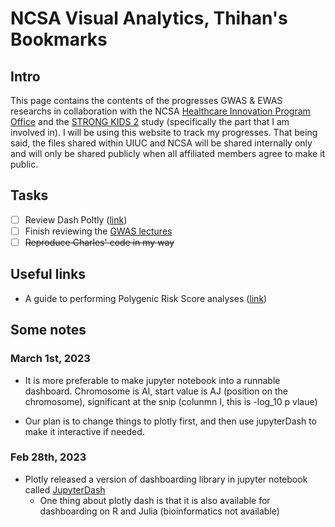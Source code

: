 # NCSA Visual Analytics, Thihan's Bookmarks

## Intro

This page contains the contents of the progresses GWAS & EWAS researchs in collaboration with the NCSA [Healthcare Innovation Program Office](https://ncsamainsite.web.illinois.edu/research/health-sciences/healthcare-innovation-program-office/) and the [STRONG KIDS 2](https://www.familyresiliency.illinois.edu/strong-kids-2-cells-society-approach-nutrition) study (specifically the part that I am involved in). I will be using this website to track my progresses. That being said, the files shared within UIUC and NCSA will be shared internally only and will only be shared publicly when all affiliated members agree to make it public.

## Tasks

-  [ ] Review Dash Poltly ([link](https://www.youtube.com/watch?v=hSPmj7mK6ng&t=93s))
-  [ ] Finish reviewing the [GWAS lectures](https://github.com/timeu/gwas-lecture)  
-  [ ] ~~Reproduce Charles' code in my way~~

## Useful links

-  A guide to performing Polygenic Risk Score analyses ([link](https://www.ncbi.nlm.nih.gov/pmc/articles/PMC7612115/))

## Some notes

### March 1st, 2023

- It is more preferable to make jupyter notebook into a runnable dashboard. Chromosome is AI, start value is AJ (position on the chromosome), significant at the snip (colunmn I, this is -log_10 p vlaue)

- Our plan is to change things to plotly first, and then use jupyterDash to make it interactive if needed.

### Feb 28th, 2023

- Plotly released a version of dashboarding library in jupyter notebook called [JupyterDash](https://medium.com/plotly/introducing-jupyterdash-811f1f57c02e)
  - One thing about plotly dash is that it is also available for dashboarding on R and Julia (bioinformatics not available)


